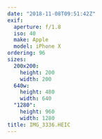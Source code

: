 ```yaml
---
date: "2018-11-08T09:51:42Z"
exif:
  aperture: f/1.8
  iso: 40
  make: Apple
  model: iPhone X
ordering: 96
sizes:
  200x200:
    height: 200
    width: 200
  640w:
    height: 480
    width: 640
  "1280":
    height: 960
    width: 1280
title: IMG_3336.HEIC
---
```

